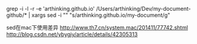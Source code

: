 grep -i -l -r -e 'arthinking.github.io' /Users/arthinking/Dev/my-document-github/* | xargs sed -i "" "s/arthinking.github.io/my-document/g"

sed在mac下使用差异
http://www.th7.cn/system.mac/201411/77742.shtml
http://blog.csdn.net/ybygjy/article/details/42305313
